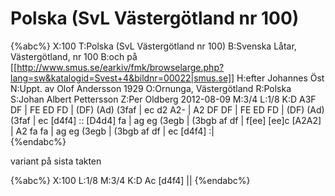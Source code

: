 # Polska (SvL Västergötland nr 100)

{%abc%}
X:100
T:Polska (SvL Västergötland nr 100)
B:Svenska Låtar, Västergötland, nr 100
B:och på [[http://www.smus.se/earkiv/fmk/browselarge.php?lang=sw&katalogid=Svest+4&bildnr=00022|smus.se]]
H:efter Johannes Öst
N:Uppt. av Olof Andersson 1929
O:Ornunga, Västergötland
R:Polska
S:Johan Albert Pettersson
Z:Per Oldberg 2012-08-09
M:3/4
L:1/8
K:D
A3F DF | FE ED FD | (DF) (Ad) (3faf | ec d2 A2- | A2 DF DF | 
FE ED FD | (DF) (Ad) (3faf | ec [d4f4] :: [D4d4] fa | ag eg (3egb | (3bgb af df | 
f[ee] [ee]c [A2A2] | A2 fa fa | ag eg (3egb | (3bgb af df | ec [d4f4] :|  
{%endabc%}

variant på sista takten

{%abc%}
X:100
L:1/8
M:3/4
K:D
Ac [d4f4] ||
{%endabc%}

